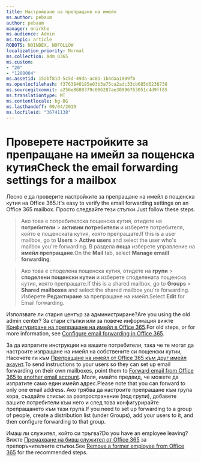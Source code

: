 ```yaml
---
title: Настройване на препращане на имейл
ms.author: pebaum
author: pebaum
manager: mnirkhe
ms.audience: Admin
ms.topic: article
ROBOTS: NOINDEX, NOFOLLOW
localization_priority: Normal
ms.collection: Adm_O365
ms.custom:
- "20"
- "1200004"
ms.assetid: 15abf81d-5c5d-49da-ac81-1b4daa1809f6
ms.openlocfilehash: f3763840185e03b3a75ca2adc33cb685d6236738
ms.sourcegitcommit: a256e8680379c006287ae30996763051c4d9ff85
ms.translationtype: MT
ms.contentlocale: bg-BG
ms.lasthandoff: 09/04/2019
ms.locfileid: "36741138"
---
```

# <a name="check-the-email-forwarding-settings-for-a-mailbox"></a><span data-ttu-id="efaae-102">Проверете настройките за препращане на имейл за пощенска кутия</span><span class="sxs-lookup"><span data-stu-id="efaae-102">Check the email forwarding settings for a mailbox</span></span>

<span data-ttu-id="efaae-103">Лесно е да проверите настройките за препращане на имейл в пощенска кутия на Office 365.</span><span class="sxs-lookup"><span data-stu-id="efaae-103">It's easy to verify the email forwarding settings on an Office 365 mailbox.</span></span> <span data-ttu-id="efaae-104">Просто следвайте тези стъпки.</span><span class="sxs-lookup"><span data-stu-id="efaae-104">Just follow these steps.</span></span>
  
> <span data-ttu-id="efaae-105">Ако това е потребителска пощенска кутия, отидете на **потребители** \> **активни потребители** и изберете потребителя, който е пощенската кутия, която препращате.</span><span class="sxs-lookup"><span data-stu-id="efaae-105">If this is a user mailbox, go to **Users** \> **Active users** and select the user who's mailbox you're forwarding.</span></span> <span data-ttu-id="efaae-106">В раздела **поща** изберете управление на **имейл препращане**.</span><span class="sxs-lookup"><span data-stu-id="efaae-106">On the **Mail** tab, select **Manage emaill forwarding**.</span></span>
    
> <span data-ttu-id="efaae-107">Ако това е споделена пощенска кутия, отидете на **групи** \> **споделени пощенски кутии** и изберете споделената пощенска кутия, която препращате.</span><span class="sxs-lookup"><span data-stu-id="efaae-107">If this is a shared mailbox, go to **Groups** \> **Shared mailboxes** and select the shared mailbox you're forwarding.</span></span> <span data-ttu-id="efaae-108">Изберете **Редактиране** за препращане на имейл.</span><span class="sxs-lookup"><span data-stu-id="efaae-108">Select **Edit** for Email forwarding.</span></span>

<span data-ttu-id="efaae-109">Използвате ли стария център за администриране?</span><span class="sxs-lookup"><span data-stu-id="efaae-109">Are you using the old admin center?</span></span> <span data-ttu-id="efaae-110">За стари стъпки или за повече информация вижте [Конфигуриране на препращане на имейл в Office 365](https://docs.microsoft.com/office365/admin/email/configure-email-forwarding).</span><span class="sxs-lookup"><span data-stu-id="efaae-110">For old steps, or for more information, see [Configure email forwarding in Office 365](https://docs.microsoft.com/office365/admin/email/configure-email-forwarding).</span></span>
  
<span data-ttu-id="efaae-111">За да изпратите инструкции на вашите потребители, така че те могат да настроите изпращане на имейл на собствените си пощенски кутии, Насочете ги към [Препращане на имейл от Office 365 към друг имейл акаунт](https://support.office.com/article/Forward-email-from-Office-365-to-another-email-account-1ed4ee1e-74f8-4f53-a174-86b748ff6a0e).</span><span class="sxs-lookup"><span data-stu-id="efaae-111">To send instructions to your users so they can set up email forwarding on their own mailboxes, point them to [Forward email from Office 365 to another email account](https://support.office.com/article/Forward-email-from-Office-365-to-another-email-account-1ed4ee1e-74f8-4f53-a174-86b748ff6a0e).</span></span> <span data-ttu-id="efaae-112">Моля, имайте предвид, че можете да изпратите само един имейл адрес.</span><span class="sxs-lookup"><span data-stu-id="efaae-112">Please note that you can forward to only one email address.</span></span> <span data-ttu-id="efaae-113">Ако трябва да настроите препращане към група хора, създайте списък за разпространение (под групи), добавете вашите потребители към него и след това конфигурирайте препращането към тази група.</span><span class="sxs-lookup"><span data-stu-id="efaae-113">If you need to set up forwarding to a group of people, create a distribution list (under Groups), add your users to it, and then configure forwarding to that group.</span></span>
  
<span data-ttu-id="efaae-114">Имаш ли служител, който си тръгва?</span><span class="sxs-lookup"><span data-stu-id="efaae-114">Do you have an employee leaving?</span></span> <span data-ttu-id="efaae-115">Вижте [Премахване на бивш служител от Office 365](https://docs.microsoft.com/office365/admin/add-users/remove-former-employee) за препоръчителните стъпки.</span><span class="sxs-lookup"><span data-stu-id="efaae-115">See [Remove a former employee from Office 365](https://docs.microsoft.com/office365/admin/add-users/remove-former-employee) for the recommended steps.</span></span>
  